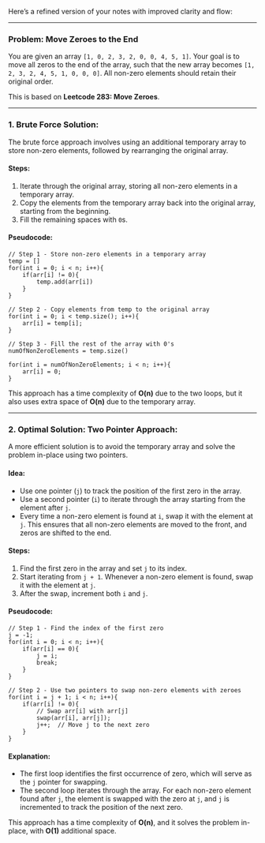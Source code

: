 Here’s a refined version of your notes with improved clarity and flow:

---

### Problem: Move Zeroes to the End
You are given an array `[1, 0, 2, 3, 2, 0, 0, 4, 5, 1]`. Your goal is to move all zeros to the end of the array, such that the new array becomes `[1, 2, 3, 2, 4, 5, 1, 0, 0, 0]`. All non-zero elements should retain their original order.

This is based on **Leetcode 283: Move Zeroes**.

---

### 1. **Brute Force Solution**:
The brute force approach involves using an additional temporary array to store non-zero elements, followed by rearranging the original array.

#### Steps:
1. Iterate through the original array, storing all non-zero elements in a temporary array.
2. Copy the elements from the temporary array back into the original array, starting from the beginning.
3. Fill the remaining spaces with `0`s.

#### Pseudocode:
```pseudocode
// Step 1 - Store non-zero elements in a temporary array
temp = []
for(int i = 0; i < n; i++){
    if(arr[i] != 0){
        temp.add(arr[i])
    }
}

// Step 2 - Copy elements from temp to the original array
for(int i = 0; i < temp.size(); i++){
    arr[i] = temp[i];
}

// Step 3 - Fill the rest of the array with 0's
numOfNonZeroElements = temp.size()

for(int i = numOfNonZeroElements; i < n; i++){
    arr[i] = 0;
}
```

This approach has a time complexity of **O(n)** due to the two loops, but it also uses extra space of **O(n)** due to the temporary array.

---

### 2. **Optimal Solution: Two Pointer Approach**:
A more efficient solution is to avoid the temporary array and solve the problem in-place using two pointers.

#### Idea:
- Use one pointer (`j`) to track the position of the first zero in the array.
- Use a second pointer (`i`) to iterate through the array starting from the element after `j`.
- Every time a non-zero element is found at `i`, swap it with the element at `j`. This ensures that all non-zero elements are moved to the front, and zeros are shifted to the end.

#### Steps:
1. Find the first zero in the array and set `j` to its index.
2. Start iterating from `j + 1`. Whenever a non-zero element is found, swap it with the element at `j`.
3. After the swap, increment both `i` and `j`.

#### Pseudocode:
```pseudocode
// Step 1 - Find the index of the first zero
j = -1;
for(int i = 0; i < n; i++){
    if(arr[i] == 0){
        j = i;
        break;
    }
}

// Step 2 - Use two pointers to swap non-zero elements with zeroes
for(int i = j + 1; i < n; i++){
    if(arr[i] != 0){
        // Swap arr[i] with arr[j]
        swap(arr[i], arr[j]);
        j++;  // Move j to the next zero
    }
}
```

#### Explanation:
- The first loop identifies the first occurrence of zero, which will serve as the `j` pointer for swapping.
- The second loop iterates through the array. For each non-zero element found after `j`, the element is swapped with the zero at `j`, and `j` is incremented to track the position of the next zero.

This approach has a time complexity of **O(n)**, and it solves the problem in-place, with **O(1)** additional space.


